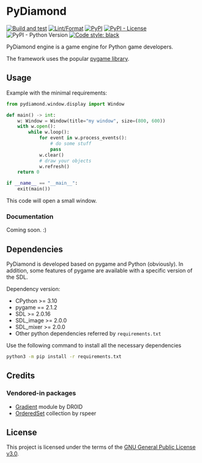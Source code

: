 # PyDiamond
[![Build and test](https://github.com/francis-clairicia/PyDiamond/actions/workflows/build.yml/badge.svg)](https://github.com/francis-clairicia/PyDiamond/actions/workflows/build.yml)
[![Lint/Format](https://github.com/francis-clairicia/PyDiamond/actions/workflows/lint-format.yml/badge.svg)](https://github.com/francis-clairicia/PyDiamond/actions/workflows/lint-format.yml)
[![PyPI](https://img.shields.io/pypi/v/pydiamond-engine)](https://pypi.org/project/pydiamond-engine/)
[![PyPI - License](https://img.shields.io/pypi/l/pydiamond-engine)](https://github.com/francis-clairicia/PyDiamond/blob/main/LICENSE)
![PyPI - Python Version](https://img.shields.io/pypi/pyversions/pydiamond-engine)
[![Code style: black](https://img.shields.io/badge/code%20style-black-000000.svg)](https://github.com/psf/black)

PyDiamond engine is a game engine for Python game developers.

The framework uses the popular [pygame library](https://github.com/pygame/pygame/).

## Usage
Example with the minimal requirements:
```py
from pydiamond.window.display import Window

def main() -> int:
    w: Window = Window(title="my window", size=(800, 600))
    with w.open():
        while w.loop():
            for event in w.process_events():
                # do some stuff
                pass
            w.clear()
            # draw your objects
            w.refresh()
    return 0

if __name__ == "__main__":
    exit(main())
```
This code will open a small window.

### Documentation
Coming soon. :)

## Dependencies
PyDiamond is developed based on pygame and Python (obviously). In addition, some features of pygame are available with a specific version of the SDL.

Dependency version:
- CPython >= 3.10
- pygame == 2.1.2
- SDL >= 2.0.16
- SDL_image >= 2.0.0
- SDL_mixer >= 2.0.0
- Other python dependencies referred by `requirements.txt`

Use the following command to install all the necessary dependencies
```sh
python3 -m pip install -r requirements.txt
```

## Credits
### Vendored-in packages
- [Gradient](https://www.pygame.org/project-gradients-307-.html) module by DR0ID
- [OrderedSet](https://github.com/rspeer/ordered-set) collection by rspeer

## License
This project is licensed under the terms of the [GNU General Public License v3.0](https://github.com/francis-clairicia/PyDiamond/blob/main/LICENSE).
